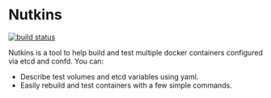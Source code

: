 # Nutkins

[![build status](https://circleci.com/gh/ohjames/nutkins.png)](https://circleci.com/gh/ohjames/nutkins)

Nutkins is a tool to help build and test multiple docker containers configured via etcd and confd. You can:
 * Describe test volumes and etcd variables using yaml.
 * Easily rebuild and test containers with a few simple commands.
